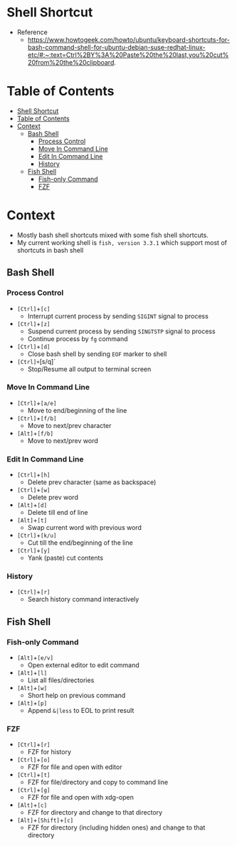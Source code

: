 # Shell Shortcut

- Reference
  - https://www.howtogeek.com/howto/ubuntu/keyboard-shortcuts-for-bash-command-shell-for-ubuntu-debian-suse-redhat-linux-etc/#:~:text=Ctrl%2BY%3A%20Paste%20the%20last,you%20cut%20from%20the%20clipboard.

# Table of Contents

- [Shell Shortcut](#shell-shortcut)
- [Table of Contents](#table-of-contents)
- [Context](#context)
  - [Bash Shell](#bash-shell)
    - [Process Control](#process-control)
    - [Move In Command Line](#move-in-command-line)
    - [Edit In Command Line](#edit-in-command-line)
    - [History](#history)
  - [Fish Shell](#fish-shell)
    - [Fish-only Command](#fish-only-command)
    - [FZF](#fzf)

# Context

- Mostly bash shell shortcuts mixed with some fish shell shortcuts.
- My current working shell is `fish, version 3.3.1` which support most of shortcuts in bash shell

## Bash Shell

### Process Control

- `[Ctrl]`+`[c]`
  - Interrupt current process by sending `SIGINT` signal to process
- `[Ctrl]`+`[z]`
  - Suspend current process by sending `SINGTSTP` signal to process
  - Continue process by `fg` command
- `[Ctrl]`+`[d]`
  - Close bash shell by sending `EOF` marker to shell
- `[Ctrl]+`\[s/q\]\`
  - Stop/Resume all output to terminal screen

### Move In Command Line

- `[Ctrl]`+`[a/e]`
  - Move to end/beginning of the line
- `[Ctrl]`+`[f/b]`
  - Move to next/prev character
- `[Alt]`+`[f/b]`
  - Move to next/prev word

### Edit In Command Line

- `[Ctrl]`+`[h]`
  - Delete prev character (same as backspace)
- `[Ctrl]`+`[w]`
  - Delete prev word
- `[Alt]`+`[d]`
  - Delete till end of line
- `[Alt]`+`[t]`
  - Swap current word with previous word
- `[Ctrl]`+`[k/u]`
  - Cut till the end/beginning of the line
- `[Ctrl]`+`[y]`
  - Yank (paste) cut contents

### History

- `[Ctrl]`+`[r]`
  - Search history command interactively

## Fish Shell

### Fish-only Command

- `[Alt]`+`[e/v]`
  - Open external editor to edit command
- `[Alt]`+`[l]`
  - List all files/directories
- `[Alt]`+`[w]`
  - Short help on previous command
- `[Alt]`+`[p]`
  - Append `&|less` to EOL to print result

### FZF

- `[Ctrl]`+`[r]`
  - FZF for history
- `[Ctrl]`+`[o]`
  - FZF for file and open with editor
- `[Ctrl]`+`[t]`
  - FZF for file/directory and copy to command line
- `[Ctrl]`+`[g]`
  - FZF for file and open with xdg-open
- `[Alt]`+`[c]`
  - FZF for directory and change to that directory
- `[Alt]`+`[Shift]`+`[c]`
  - FZF for directory (including hidden ones) and change to that directory
